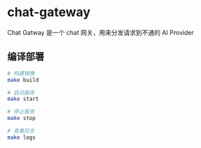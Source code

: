 # chat-gateway

Chat Gatway 是一个 chat 网关，用来分发请求到不通的 AI Provider

## 编译部署

```bash
# 构建镜像
make build

# 启动服务
make start

# 停止服务
make stop

# 查看日志
make logs
```
